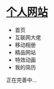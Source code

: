 <h1><a href='http://wangdongsheng.cc' target="_blank">个人网站</a></h1>

<ul>
  
<li>首页</li>
<li>互联网大佬</li>
<li>移动相册</li>
<li>精品网站</li>
<li>特效动画</li>
<li>我的简历</li>

</ul>
<p>正在完善中...</p>
